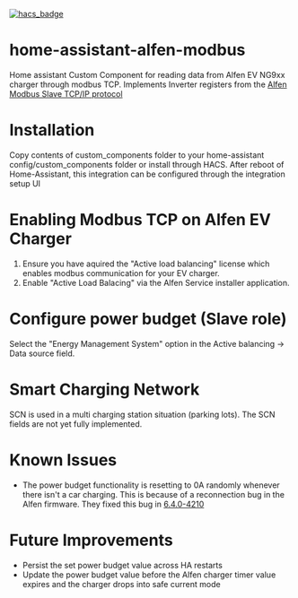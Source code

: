 
[![hacs_badge](https://img.shields.io/badge/HACS-Default-orange.svg)](https://github.com/custom-components/hacs)

# home-assistant-alfen-modbus
Home assistant Custom Component for reading data from Alfen EV NG9xx charger through modbus TCP.
Implements Inverter registers from the [Alfen Modbus Slave TCP/IP protocol][1] 
# Installation
Copy contents of custom_components folder to your home-assistant config/custom_components folder or install through HACS.
After reboot of Home-Assistant, this integration can be configured through the integration setup UI

# Enabling Modbus TCP on Alfen EV Charger
1. Ensure you have aquired the "Active load balancing" license which enables modbus communication for your EV charger. 
2. Enable "Active Load Balacing" via the Alfen Service installer application. 

# Configure power budget (Slave role)
Select the "Energy Management System" option in the Active balancing -> Data source field. 

# Smart Charging Network
SCN is used in a multi charging station situation (parking lots). The SCN fields are not yet fully implemented.

# Known Issues
- The power budget functionality is resetting to 0A randomly whenever there isn't a car charging. This is because of a reconnection bug in the Alfen firmware. They fixed this bug in [6.4.0-4210][2]

# Future Improvements
- Persist the set power budget value across HA restarts
- Update the power budget value before the Alfen charger timer value expires and the charger drops into safe current mode

[1]: https://alfen.com/file-download/download/public/1610
[2]: https://knowledge.alfen.com/space/IN/243466257/Release+notes+-+Firmware+updates+NG-Platform

